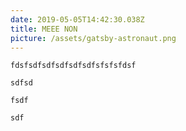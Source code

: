 ```yaml
---
date: 2019-05-05T14:42:30.038Z
title: MEEE NON
picture: /assets/gatsby-astronaut.png
---
```

`fdsfsdfsdfsdfsdfsdfsfsfsfdsf`

`sdfsd`

`fsdf`

`sdf`
